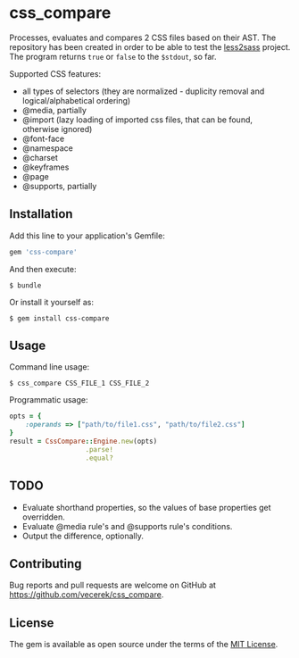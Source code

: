 # css_compare

Processes, evaluates and compares 2 CSS files based on their AST. The repository has been created in order to be able to test the [less2sass](https://github.com/vecerek/less2sass) project. The program returns `true` or `false` to the `$stdout`, so far.

Supported CSS features:
- all types of selectors (they are normalized - duplicity removal and logical/alphabetical ordering)
- @media, partially
- @import (lazy loading of imported css files, that can be found, otherwise ignored)
- @font-face
- @namespace
- @charset
- @keyframes
- @page
- @supports, partially

## Installation

Add this line to your application's Gemfile:

```ruby
gem 'css-compare'
```

And then execute:

    $ bundle

Or install it yourself as:

    $ gem install css-compare

## Usage
Command line usage:

    $ css_compare CSS_FILE_1 CSS_FILE_2
    
Programmatic usage:

```ruby
opts = {
    :operands => ["path/to/file1.css", "path/to/file2.css"]
}
result = CssCompare::Engine.new(opts)
                   .parse!
                   .equal?
```

## TODO

- Evaluate shorthand properties, so the values of base properties get overridden.
- Evaluate @media rule's and @supports rule's conditions.
- Output the difference, optionally.

## Contributing

Bug reports and pull requests are welcome on GitHub at https://github.com/vecerek/css_compare.


## License

The gem is available as open source under the terms of the [MIT License](http://opensource.org/licenses/MIT).


